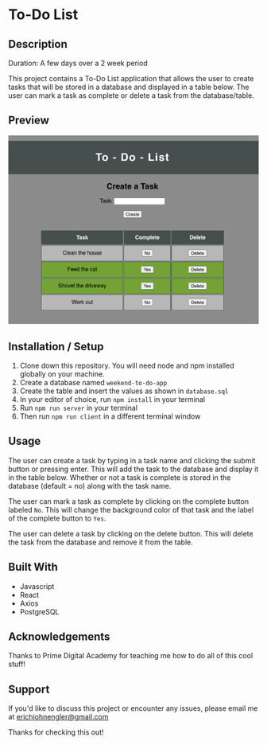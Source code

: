 # To-Do List

## Description

Duration: A few days over a 2 week period

This project contains a To-Do List application that allows the user to create tasks that will be stored in a database and displayed in a table below. The user can mark a task as complete or delete a task from the database/table.

## Preview

![plot](./public/images/preview.png)

## Installation / Setup

1. Clone down this repository. You will need node and npm installed globally on your machine.
2. Create a database named `weekend-to-do-app`
3. Create the table and insert the values as shown in `database.sql`
4. In your editor of choice, run `npm install` in your terminal
5. Run `npm run server` in your terminal
6. Then run `npm run client` in a different terminal window

## Usage

The user can create a task by typing in a task name and clicking the submit button or pressing enter. This will add the task to the database and display it in the table below. Whether or not a task is complete is stored in the database (default = no) along with the task name.

The user can mark a task as complete by clicking on the complete button labeled `No`. This will change the background color of that task and the label of the complete button to `Yes`. 

The user can delete a task by clicking on the delete button. This will delete the task from the database and remove it from the table.

## Built With

- Javascript
- React
- Axios
- PostgreSQL

## Acknowledgements

Thanks to Prime Digital Academy for teaching me how to do all of this cool stuff!

## Support

If you'd like to discuss this project or encounter any issues, please email me at erichjohnengler@gmail.com

Thanks for checking this out!





